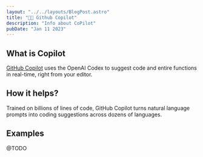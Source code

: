 ```yaml
---
layout: "../../layouts/BlogPost.astro"
title: "🧑‍🚀 Github Copilot"
description: "Info about CoPilot"
pubDate: "Jan 11 2023"
---
```


## What is Copilot

[GitHub Copilot](https://github.com/features/copilot) uses the OpenAI Codex to suggest code and entire functions in real-time, right from your editor.

## How it helps?

Trained on billions of lines of code, GitHub Copilot turns natural language prompts into coding suggestions across dozens of languages.

## Examples

@TODO